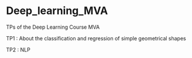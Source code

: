 # Deep_learning_MVA
TPs of the Deep Learning Course MVA

TP1 : About the classification and regression of simple geometrical shapes

TP2 : NLP
